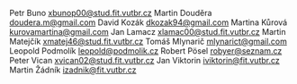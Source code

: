 Petr Buno <xbunop00@stud.fit.vutbr.cz>
Martin Douděra <doudera.m@gmail.com>
David Kozák <dkozak94@gmail.com>
Martina Kůrová <kurovamartina@gmail.com>
Jan Lamacz <xlamac00@stud.fit.vutbr.cz>
Martin Matejčík <xmatej46@stud.fit.vutbr.cz>
Tomáš Mlynarič <mlynarict@gmail.com>
Leopold Podmolík <leopold@podmolik.cz>
Robert Pösel <robyer@seznam.cz>
Peter Vican <xvican02@stud.fit.vutbr.cz>
Jan Viktorin <iviktorin@fit.vutbr.cz>
Martin Žádník <izadnik@fit.vutbr.cz>